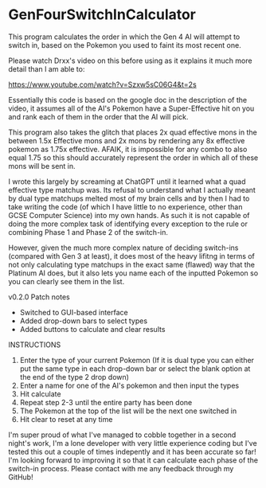 # GenFourSwitchInCalculator
This program calculates the order in which the Gen 4 AI will attempt to switch in, based on the Pokemon you used to faint its most recent one.

Please watch Drxx's video on this before using as it explains it much more detail than I am able to: 

https://www.youtube.com/watch?v=Szxw5sC06G4&t=2s

Essentially this code is based on the google doc in the description of the video, it assumes all of the AI's Pokemon have a Super-Effective hit on you and rank each of them in the order that the AI will pick.

This program also takes the glitch that places 2x quad effective mons in the between 1.5x Effective mons and 2x mons by rendering any 8x effective pokemon as 1.75x effective. AFAIK, it is impossible for any combo to also equal 1.75 so this should accurately represent the order in which all of these mons will be sent in.

I wrote this largely by screaming at ChatGPT until it learned what a quad effective type matchup was. Its refusal to understand what I actually meant by dual type matchups melted most of my brain cells and by then I had to take writing the code (of which I have little to no experience, other than GCSE Computer Science) into my own hands. As such it is not capable of doing the more complex task of identifying every exception to the rule or combining Phase 1 and Phase 2 of the switch-in.

However, given the much more complex nature of deciding switch-ins (compared with Gen 3 at least), it does most of the heavy lifitng in terms of not only calculating type matchups in the exact same (flawed) way that the Platinum AI does, but it also lets you name each of the inputted Pokemon so you can clearly see them in the list.

v0.2.0 Patch notes
- Switched to GUI-based interface
- Added drop-down bars to select types
- Added buttons to calculate and clear results

INSTRUCTIONS
1) Enter the type of your current Pokemon (If it is dual type you can either put the same type in each drop-down bar or select the blank option at the end of the type 2 drop down)
2) Enter a name for one of the AI's pokemon and then input the types
3) Hit calculate
4) Repeat step 2-3 until the entire party has been done
5) The Pokemon at the top of the list will be the next one switched in
6) Hit clear to reset at any time 

I'm super proud of what I've managed to cobble together in a second night's work, I'm a lone developer with very little experience coding but I've tested this out a couple of times indepently and it has been accurate so far! I'm looking forward to improving it so that it can calculate each phase of the switch-in process. Please contact with me any feedback through my GitHub!
